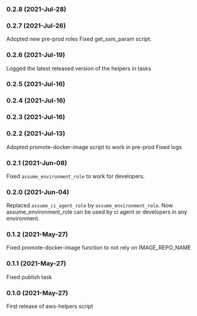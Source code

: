 ### 0.2.8 (2021-Jul-28)

### 0.2.7 (2021-Jul-26)

Adopted new pre-prod roles
Fixed get_ssm_param script.

### 0.2.6 (2021-Jul-19)

Logged the latest released version of the helpers in tasks

### 0.2.5 (2021-Jul-16)
### 0.2.4 (2021-Jul-16)
### 0.2.3 (2021-Jul-16)

### 0.2.2 (2021-Jul-13)

Adopted promote-docker-image script to work in pre-prod
Fixed logs

### 0.2.1 (2021-Jun-08)

Fixed `assume_environment_role` to work for developers.

### 0.2.0 (2021-Jun-04)

Replaced `assume_ci_agent_role` by `assume_environment_role`.
Now assume_environment_role can be used by ci agent or developers in any environment.

### 0.1.2 (2021-May-27)
Fixed promote-docker-image function to not rely on IMAGE_REPO_NAME

### 0.1.1 (2021-May-27)

Fixed publish task

### 0.1.0 (2021-May-27)

First release of aws-helpers script
